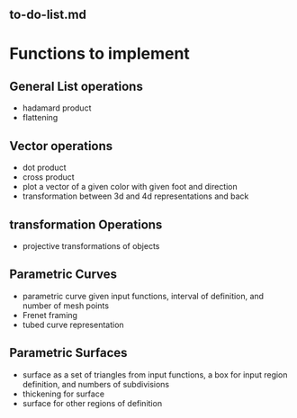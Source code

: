 ## to-do-list.md

# Functions to implement

## General List operations

  - hadamard product
  - flattening

## Vector operations

  - dot product
  - cross product
  - plot a vector of a given color with given foot and direction
  - transformation between 3d and 4d representations and back
  
## transformation Operations

  - projective transformations of objects

## Parametric Curves

  - parametric curve given input functions, interval of definition, and number of mesh points
  - Frenet framing
  - tubed curve representation
  
## Parametric Surfaces

  - surface as a set of triangles from input functions, 
    a box for input region definition, and numbers of subdivisions
  - thickening for surface
  - surface for other regions of definition
